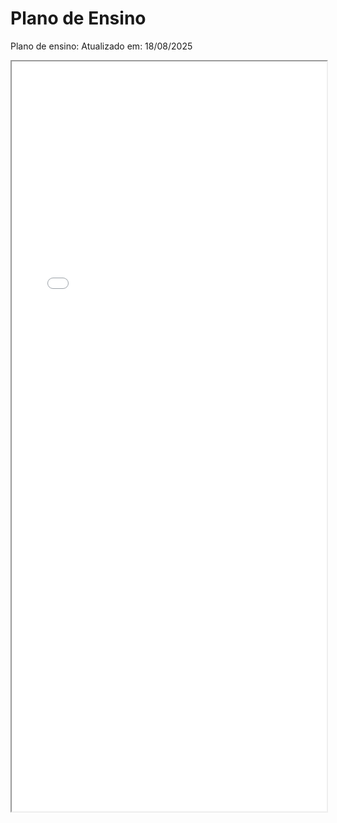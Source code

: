 # Plano de Ensino

Plano de ensino: Atualizado em: 18/08/2025

<iframe src="../../../../images/planoEnsinoPALG.pdf" width="100%" height="1200px">
        <p>Seu navegador não suporta iframes. Você pode <a href="../../../../images/planoEnsinoPALG.pdf">clicar aqui para baixar o PDF</a>.</p>
</iframe>

